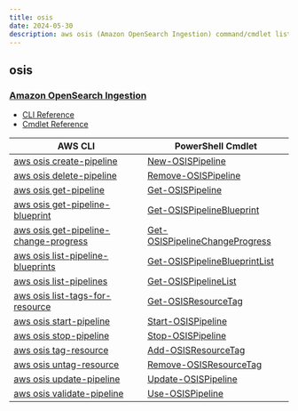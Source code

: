 ```yaml
---
title: osis
date: 2024-05-30
description: aws osis (Amazon OpenSearch Ingestion) command/cmdlet list.
---
```


## osis

### [Amazon OpenSearch Ingestion](https://aws.amazon.com/opensearch-service/features/integration/)

* [CLI Reference](https://awscli.amazonaws.com/v2/documentation/api/latest/reference/osis/index.html)
* [Cmdlet Reference](https://docs.aws.amazon.com/powershell/latest/reference/items/OSIS_cmdlets.html)

|AWS CLI|PowerShell Cmdlet|
|----|----|
|[aws osis create-pipeline](https://awscli.amazonaws.com/v2/documentation/api/latest/reference/osis/create-pipeline.html)|[New-OSISPipeline](https://docs.aws.amazon.com/powershell/latest/reference/items/New-OSISPipeline.html)|
|[aws osis delete-pipeline](https://awscli.amazonaws.com/v2/documentation/api/latest/reference/osis/delete-pipeline.html)|[Remove-OSISPipeline](https://docs.aws.amazon.com/powershell/latest/reference/items/Remove-OSISPipeline.html)|
|[aws osis get-pipeline](https://awscli.amazonaws.com/v2/documentation/api/latest/reference/osis/get-pipeline.html)|[Get-OSISPipeline](https://docs.aws.amazon.com/powershell/latest/reference/items/Get-OSISPipeline.html)|
|[aws osis get-pipeline-blueprint](https://awscli.amazonaws.com/v2/documentation/api/latest/reference/osis/get-pipeline-blueprint.html)|[Get-OSISPipelineBlueprint](https://docs.aws.amazon.com/powershell/latest/reference/items/Get-OSISPipelineBlueprint.html)|
|[aws osis get-pipeline-change-progress](https://awscli.amazonaws.com/v2/documentation/api/latest/reference/osis/get-pipeline-change-progress.html)|[Get-OSISPipelineChangeProgress](https://docs.aws.amazon.com/powershell/latest/reference/items/Get-OSISPipelineChangeProgress.html)|
|[aws osis list-pipeline-blueprints](https://awscli.amazonaws.com/v2/documentation/api/latest/reference/osis/list-pipeline-blueprints.html)|[Get-OSISPipelineBlueprintList](https://docs.aws.amazon.com/powershell/latest/reference/items/Get-OSISPipelineBlueprintList.html)|
|[aws osis list-pipelines](https://awscli.amazonaws.com/v2/documentation/api/latest/reference/osis/list-pipelines.html)|[Get-OSISPipelineList](https://docs.aws.amazon.com/powershell/latest/reference/items/Get-OSISPipelineList.html)|
|[aws osis list-tags-for-resource](https://awscli.amazonaws.com/v2/documentation/api/latest/reference/osis/list-tags-for-resource.html)|[Get-OSISResourceTag](https://docs.aws.amazon.com/powershell/latest/reference/items/Get-OSISResourceTag.html)|
|[aws osis start-pipeline](https://awscli.amazonaws.com/v2/documentation/api/latest/reference/osis/start-pipeline.html)|[Start-OSISPipeline](https://docs.aws.amazon.com/powershell/latest/reference/items/Start-OSISPipeline.html)|
|[aws osis stop-pipeline](https://awscli.amazonaws.com/v2/documentation/api/latest/reference/osis/stop-pipeline.html)|[Stop-OSISPipeline](https://docs.aws.amazon.com/powershell/latest/reference/items/Stop-OSISPipeline.html)|
|[aws osis tag-resource](https://awscli.amazonaws.com/v2/documentation/api/latest/reference/osis/tag-resource.html)|[Add-OSISResourceTag](https://docs.aws.amazon.com/powershell/latest/reference/items/Add-OSISResourceTag.html)|
|[aws osis untag-resource](https://awscli.amazonaws.com/v2/documentation/api/latest/reference/osis/untag-resource.html)|[Remove-OSISResourceTag](https://docs.aws.amazon.com/powershell/latest/reference/items/Remove-OSISResourceTag.html)|
|[aws osis update-pipeline](https://awscli.amazonaws.com/v2/documentation/api/latest/reference/osis/update-pipeline.html)|[Update-OSISPipeline](https://docs.aws.amazon.com/powershell/latest/reference/items/Update-OSISPipeline.html)|
|[aws osis validate-pipeline](https://awscli.amazonaws.com/v2/documentation/api/latest/reference/osis/validate-pipeline.html)|[Use-OSISPipeline](https://docs.aws.amazon.com/powershell/latest/reference/items/Use-OSISPipeline.html)|

